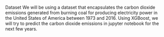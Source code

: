 Dataset We will be using a dataset that encapsulates the carbon dioxide emissions generated from burning coal for producing electricity power in the United States of America between 1973 and 2016. Using XGBoost, we will try to predict the carbon dioxide emissions in jupyter notebook for the next few years.